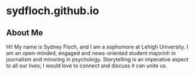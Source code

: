 # sydfloch.github.io

## About Me

Hi! My name is Sydney Floch, and I am a sophomore at Lehigh University. I am an open-minded, engaged and news-oriented student majorinh in journalism and minoring in psychology. Storytelling is an imperative aspect to all our lives; I would love to connect and discuss it can unite us.

